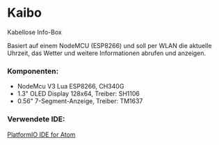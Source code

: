 # Kaibo
Kabellose Info-Box

Basiert auf einem NodeMCU (ESP8266) und soll per WLAN die aktuelle Uhrzeit, das Wetter und weitere Informationen abrufen und anzeigen.

### Komponenten:
* NodeMcu V3 Lua ESP8266, CH340G
* 1.3" OLED Display 128x64, Treiber: SH1106
* 0.56" 7-Segment-Anzeige, Treiber: TM1637

### Verwendete IDE:
[PlatformIO IDE for Atom](https://platformio.org)

